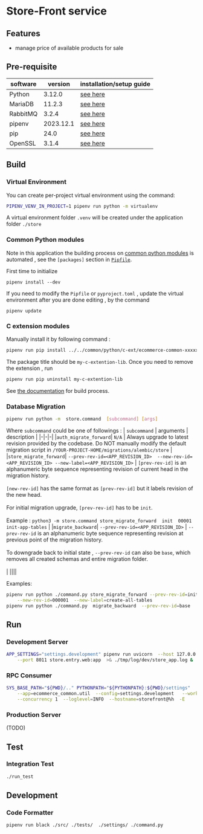 # Store-Front service
## Features
- manage price of available products for sale

## Pre-requisite
| software | version | installation/setup guide |
|-----|-----|-----|
|Python | 3.12.0 | [see here](https://github.com/metalalive/EnvToolSetupJunkBox/blob/master/build_python_from_source.md) |
|MariaDB| 11.2.3 | [see here](https://github.com/metalalive/EnvToolSetupJunkBox/blob/master/mariaDB/) |
|RabbitMQ| 3.2.4 | [see here](https://github.com/metalalive/EnvToolSetupJunkBox/blob/master/rabbitmq_setup.md) |
|pipenv | 2023.12.1 | [see here](https://pip.pypa.io/en/stable/) |
|pip| 24.0 | [see here](https://pip.pypa.io/en/stable/) |
|OpenSSL| 3.1.4 | [see here](https://raspberrypi.stackexchange.com/a/105663/86878) |

## Build
### Virtual Environment
You can create per-project virtual environment using the command:
```bash
PIPENV_VENV_IN_PROJECT=1 pipenv run python -m virtualenv
```
A virtual environment folder `.venv` will be created under the application folder `./store`
### Common Python modules
Note in this application the building process on [common python modules](../common/python) is automated , see the `[packages]` section in [`Pipfile`](./Pipfile).

First time to initialize
```shell
pipenv install --dev
```
If you need to modify the `Pipfile` or `pyproject.toml` , update the virtual environment after you are done editing , by the command
```shell
pipenv update
```

### C extension modules
Manually install it by following command :
```bash
pipenv run pip install ../../common/python/c-ext/ecommerce-common-xxxxx.whl
```

The package title should be `my-c-extention-lib`. Once you need to remove the extension , run
```bash
pipenv run pip uninstall my-c-extention-lib
```

See [the documentation](../common/python/README.md) for build process.


### Database Migration
```bash
pipenv run python -m  store.command  [subcommand] [args]
```

Where `subcommand` could be one of followings :
| `subcommand` | arguments | description |
|-|-|-|
|`auth_migrate_forward`| `N/A` | Always upgrade to latest revision provided by the codebase. Do NOT manually modify the default migration script in `/YOUR-PROJECT-HOME/migrations/alembic/store` |
|`store_migrate_forward`| `--prev-rev-id=<APP_REVISION_ID>  --new-rev-id=<APP_REVISION_ID> --new-label=<APP_REVISION_ID>` | `[prev-rev-id]` is an alphanumeric byte sequence representing revision of current head in the migration history. <br><br> `[new-rev-id]` has the same format as `[prev-rev-id]` but it labels revision of the new head. <br><br> For initial migration upgrade, `[prev-rev-id]` has to be `init`. <br><br> Example : `python3 -m store.command store_migrate_forward  init  00001  init-app-tables` |
|`migrate_backward`| `--prev-rev-id=<APP_REVISION_ID>` | `--prev-rev-id` is an alphanumeric byte sequence representing revision at previous point of the migration history. <br><br> To downgrade back to initial state , `--prev-rev-id` can also be `base`, which removes all created schemas and entire migration folder.<br><br> |
||||

Examples:
```bash
pipenv run python ./command.py store_migrate_forward --prev-rev-id=init \
    --new-rev-id=000001  --new-label=create-all-tables
pipenv run python ./command.py  migrate_backward  --prev-rev-id=base

```

## Run
### Development Server
```bash
APP_SETTINGS="settings.development" pipenv run uvicorn  --host 127.0.0.1 \
    --port 8011 store.entry.web:app  >& ./tmp/log/dev/store_app.log &
```

### RPC Consumer
```bash
SYS_BASE_PATH="${PWD}/.." PYTHONPATH="${PYTHONPATH}:${PWD}/settings"   pipenv run celery \
    --app=ecommerce_common.util  --config=settings.development   --workdir ./src  worker \
    --concurrency 1  --loglevel=INFO  --hostname=storefront@%h  -E
```

### Production Server
(TODO)

## Test
### Integration Test
```bash
./run_test
```

## Development
### Code Formatter
```bash
pipenv run black ./src/ ./tests/  ./settings/ ./command.py
```
